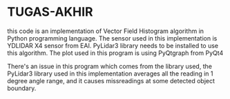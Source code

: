 # TUGAS-AKHIR
this code is an implementation of Vector Field Histogram algorithm in Python programming language.
The sensor used in this implementation is YDLIDAR X4 sensor from EAI.
PyLidar3 library needs to be installed to use this algorithm.
The plot used in this program is using PyQtgraph from PyQt4

There's an issue in this program which comes from the library used, 
the PyLidar3 library used in this implementation averages all the reading in 1 degree angle range,
and it causes missreadings at some detected object boundary.
